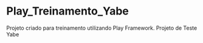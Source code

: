 # Play_Treinamento_Yabe
Projeto criado para treinamento utilizando Play Framework. Projeto de Teste Yabe
